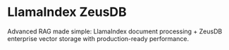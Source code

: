 ﻿# LlamaIndex ZeusDB

Advanced RAG made simple: LlamaIndex document processing + ZeusDB enterprise vector storage with production-ready performance.
